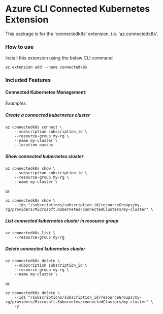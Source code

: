 # Azure CLI Connected Kubernetes Extension #
This package is for the 'connectedk8s' extension, i.e. 'az connectedk8s'.

### How to use ###
Install this extension using the below CLI command
```
az extension add --name connectedk8s
```

### Included Features
#### Connected Kubernetes Management:
*Examples:*

##### Create a connected kubernetes cluster
```
az connectedk8s connect \
    --subscription subscription_id \
    --resource-group my-rg \
    --name my-cluster \
    --location eastus
```

##### Show connected kubernetes cluster
```
az connectedk8s show \
    --subscription subscription_id \
    --resource-group my-rg \
    --name my-cluster \
```
or
```
az connectedk8s show \
    --ids "/subscriptions/subscription_id/resourceGroups/my-rg/providers/Microsoft.Kubernetes/connectedClusters/my-cluster" \
```

##### List connected kubernetes cluster in resource group
```
az connectedk8s list \
    --resource-group my-rg
```

##### Delete connected kubernetes cluster
```
az connectedk8s delete \
    --subscription subscription_id \
    --resource-group my-rg \
    --name my-cluster \
```
or
```
az connectedk8s delete \
    --ids "/subscriptions/subscription_id/resourceGroups/my-rg/providers/Microsoft.Kubernetes/connectedClusters/my-cluster" \
    -y
```